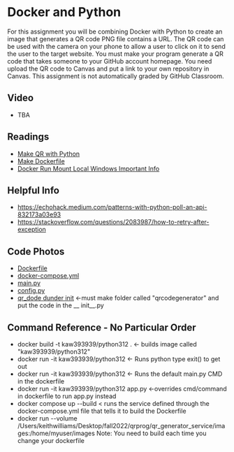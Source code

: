 # Docker and Python

For this assignment you will be combining Docker with Python to create an image that generates a QR code PNG file
contains a URL. The QR code can be used with the camera on your phone to allow a user to click on it to send the user to
the target website. You must make your program generate a QR code that takes someone to your GitHub account homepage.
You need upload the QR code to Canvas and put a link to your own repository in Canvas. This assignment is not
automatically graded by GitHub Classroom.

## Video
* TBA

## Readings

* [Make QR with Python](https://towardsdatascience.com/generate-qrcode-with-python-in-5-lines-42eda283f325)
* [Make Dockerfile](https://thenewstack.io/docker-basics-how-to-use-dockerfiles/)
* [Docker Run Mount Local Windows Important Info](https://medium.com/@kale.miller96/how-to-mount-your-current-working-directory-to-your-docker-container-in-windows-74e47fa104d7)

## Helpful Info

* https://echohack.medium.com/patterns-with-python-poll-an-api-832173a03e93
* https://stackoverflow.com/questions/2083987/how-to-retry-after-exception

## Code Photos

* [Dockerfile](Dockerfile.png)
* [docker-compose.yml](docker-compose.png)
* [main.py](main_py.png)
* [config.py](config_python.png)
* [qr_dode dunder init](qr_creation_code.png) <-must make folder called "qrcodegenerator" and put the code in the __
  init__.py

## Command Reference - No Particular Order

* docker build -t kaw393939/python312 . <- builds image called "kaw393939/python312"
* docker run -it kaw393939/python312   <- Runs python type exit() to get out
* docker run -it kaw393939/python312 <- Runs the default main.py CMD in the dockerfile
* docker run -it kaw393939/python312 app.py  <-overrides cmd/command in dockerfile to run app.py instead
* docker compose up --build < runs the service defined through the docker-compose.yml file that tells it to build the
  Dockerfile
* docker run --volume /Users/keithwilliams/Desktop/fall2022/qrprog/qr_generator_service/images:/home/myuser/images
  Note:  You need to build each time you change your dockerfile
